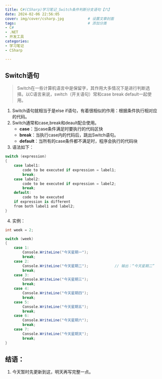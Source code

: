 ```yaml
---
title: C#(CSharp)学习笔记_Switch条件判断分支语句【六】
date: 2024-02-06 22:56:05
cover: img/cover/csharp.jpg           # 设置文章封面
tags:                                 # 添加分类
- C#
- .NET
- 开发工具
categories:  
- 学习笔记
- CSharp

---
```


## Switch语句

> Switch在一些计算机语言中是保留字，其作用大多情况下是进行判断选择。以C语言来说，switch（开关语句）常和case break
> default一起使用。
1. Switch语句就相当于是else if语句，有着很相似的作用：根据条件执行相对应的代码。
2. Switch通常和case,break和deault配合使用。
    - **case**：当case条件满足时要执行的代码区快
    - **break**：当执行case内的代码后，跳出Switch语句。
    - **default**：当所有的case条件都不满足时，程序会执行的代码块
3. 语法如下：

```csharp
switch (expression)
{
	case label1:
		code to be executed if expression = label1;
		break;
	case label2:
		code to be executed if expression = label2;
		break;
	default:
		code to be executed
	if expression is different
	from both label1 and label2;
}
```

4. 实例：

```csharp
int week = 2;

switch (week)
{
    case 1:
        Console.WriteLine("今天星期一");
        break;
    case 2:   
        Console.WriteLine("今天星期二");            // 输出：“今天星期二”
        break;
    case 3:
        Console.WriteLine("今天星期三");
        break;
    case 4:
        Console.WriteLine("今天星期四");
        break;
    case 5:
        Console.WriteLine("今天星期五");
        break;
    case 6:
        Console.WriteLine("今天星期六");
        break;
    case 7:
        Console.WriteLine("今天星期天");
        break;
}
```
## 结语：
1. 今天暂时先更新到这，明天再写完整一点。
